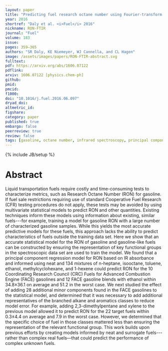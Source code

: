 ```yaml
---
layout: paper
title: "Predicting fuel research octane number using Fourier-transform infrared absorption spectra of neat hydrocarbons"
year: 2016
shortref: "Daly et al. <i>Fuel</i> 2016"
nickname: RON-FTIR
journal: "Fuel"
volume: 183
issue:
pages: 359–365
authors: "SR Daly, KE Niemeyer, WJ Cannella, and CL Hagen"
image: /assets/images/papers/RON-FTIR-abstract.svg
fulltext:
pdf: https://arxiv.org/abs/1606.07122
pdflink:
arxiv: 1606.07122 [physics.chem-ph]
github:
pmid:
pmcid:
f1000:
doi: "10.1016/j.fuel.2016.06.097"
dryad_doi:
altmetric_id:
figshare:
category: paper
published: true
embargo: false
peerreview: true
review: false
tags: [gasoline, octane number, infrared spectroscopy, principal component regression]
---
```

{% include JB/setup %}

# Abstract

Liquid transportation fuels require costly and time-consuming tests to characterize metrics, such as Research Octane Number (RON) for gasoline. If fuel sale restrictions requiring use of standard Cooperative Fuel Research (CFR) testing procedures do not apply, these tests may be avoided by using multivariate statistical models to predict RON and other quantities. Existing techniques inform these models using information about existing, similar fuels---for example, training a model for gasoline RON with a large number of characterized gasoline samples. While this yields the most accurate predictive models for these fuels, this approach lacks the ability to predict characteristics of fuels outside the training data set. Here we show that an accurate statistical model for the RON of gasoline and gasoline-like fuels can be constructed by ensuring the representation of key functional groups in the spectroscopic data set are used to train the model. We found that a principal component regression model for RON based on IR absorbance and informed using neat and 134 mixtures of n-heptane, isooctane, toluene, ethanol, methylcyclohexane, and 1-hexene could predict RON for the 10 Coordinating Research Council (CRC) Fuels for Advanced Combustion Engine (FACE) gasolines and 12 FACE gasoline blends with ethanol within 34.8±36.1 on average and 51.2 in the worst case. We next studied the effect of adding 28 additional minor components found in the FACE gasolines to the statistical model, and determined that it was necessary to add additional representatives of the branched alkane and aromatics classes to reduce model error. For example, adding 2,3-dimethylpentane and xylene to the previous model allowed it to predict RON for the 22 target fuels within 0.3±4.4 on average and 7.9 in the worst case. However, we determined that the specific choice of fuel in those classes mattered less than ensuring the representation of the relevant functional group. This work builds upon previous efforts by creating models informed by neat and surrogate fuels---rather than complex real fuels—that could predict the performance of complex unknown fuels.
